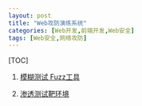 ```yaml
---
layout: post
title: "Web攻防演练系统"
categories: [Web开发,前端开发,Web安全]
tags: [Web安全,网络攻防]
---
```


[TOC]



1. [模糊测试 Fuzz工具](http://www.freebuf.com/sectool/76861.html)

2. [渗透测试靶环境](http://www.freebuf.com/articles/3603.html)

   ​

